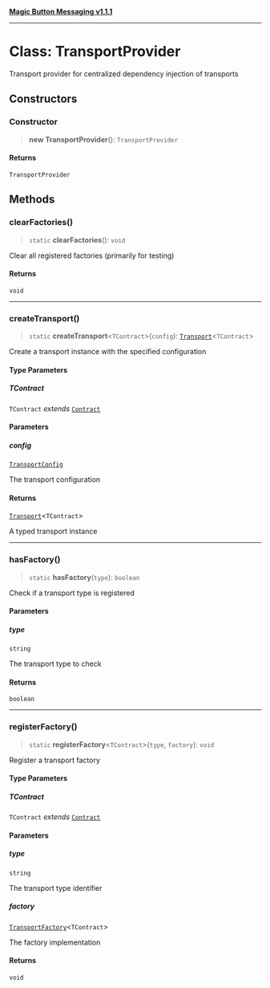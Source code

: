 [**Magic Button Messaging v1.1.1**](../README.md)

***

# Class: TransportProvider

Transport provider for centralized dependency injection of transports

## Constructors

### Constructor

> **new TransportProvider**(): `TransportProvider`

#### Returns

`TransportProvider`

## Methods

### clearFactories()

> `static` **clearFactories**(): `void`

Clear all registered factories (primarily for testing)

#### Returns

`void`

***

### createTransport()

> `static` **createTransport**\<`TContract`\>(`config`): [`Transport`](../type-aliases/Transport.md)\<`TContract`\>

Create a transport instance with the specified configuration

#### Type Parameters

##### TContract

`TContract` *extends* [`Contract`](../type-aliases/Contract.md)

#### Parameters

##### config

[`TransportConfig`](../interfaces/TransportConfig.md)

The transport configuration

#### Returns

[`Transport`](../type-aliases/Transport.md)\<`TContract`\>

A typed transport instance

***

### hasFactory()

> `static` **hasFactory**(`type`): `boolean`

Check if a transport type is registered

#### Parameters

##### type

`string`

The transport type to check

#### Returns

`boolean`

***

### registerFactory()

> `static` **registerFactory**\<`TContract`\>(`type`, `factory`): `void`

Register a transport factory

#### Type Parameters

##### TContract

`TContract` *extends* [`Contract`](../type-aliases/Contract.md)

#### Parameters

##### type

`string`

The transport type identifier

##### factory

[`TransportFactory`](../interfaces/TransportFactory.md)\<`TContract`\>

The factory implementation

#### Returns

`void`
